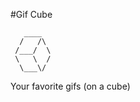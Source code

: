 #Gif Cube

       ____
      /   /\
     /___/  \
     \   \  /
      \___\/


Your favorite gifs (on a cube)
